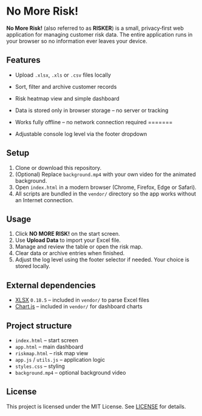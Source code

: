 # No More Risk!

**No More Risk!** (also referred to as **RISKER**) is a small, privacy‑first web application for managing customer risk data. The entire application runs in your browser so no information ever leaves your device.

## Features

- Upload `.xlsx`, `.xls` or `.csv` files locally
- Sort, filter and archive customer records
- Risk heatmap view and simple dashboard
- Data is stored only in browser storage – no server or tracking

- Works fully offline – no network connection required
=======
- Adjustable console log level via the footer dropdown


## Setup

1. Clone or download this repository.
2. (Optional) Replace `background.mp4` with your own video for the animated background.
3. Open `index.html` in a modern browser (Chrome, Firefox, Edge or Safari).
4. All scripts are bundled in the `vendor/` directory so the app works without an Internet connection.

## Usage

1. Click **NO MORE RISK!** on the start screen.
2. Use **Upload Data** to import your Excel file.
3. Manage and review the table or open the risk map.
4. Clear data or archive entries when finished.
5. Adjust the log level using the footer selector if needed. Your choice is stored locally.

## External dependencies

 - [XLSX](https://github.com/SheetJS/sheetjs) `0.18.5` – included in `vendor/` to parse Excel files
 - [Chart.js](https://www.chartjs.org/) – included in `vendor/` for dashboard charts

## Project structure

- `index.html` – start screen
- `app.html` – main dashboard
- `riskmap.html` – risk map view
- `app.js` / `utils.js` – application logic
- `styles.css` – styling
- `background.mp4` – optional background video

## License

This project is licensed under the MIT License. See [LICENSE](LICENSE) for details.


